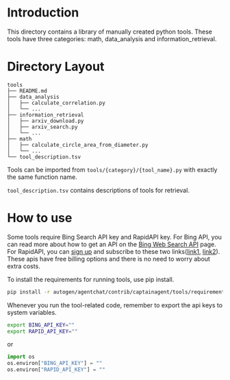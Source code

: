 # Introduction

This directory contains a library of manually created python tools. These tools have three categories: math, data_analysis and information_retrieval.

# Directory Layout
```
tools
├── README.md
├── data_analysis
│   ├── calculate_correlation.py
│   └── ...
├── information_retrieval
│   ├── arxiv_download.py
│   ├── arxiv_search.py
│   └── ...
├── math
│   ├── calculate_circle_area_from_diameter.py
│   └── ...
└── tool_description.tsv
```

Tools can be imported from `tools/{category}/{tool_name}.py` with exactly the same function name.

`tool_description.tsv` contains descriptions of tools for retrieval.

# How to use
Some tools require Bing Search API key and RapidAPI key. For Bing API, you can read more about how to get an API on the [Bing Web Search API](https://www.microsoft.com/en-us/bing/apis/bing-web-search-api) page. For RapidAPI, you can [sign up](https://rapidapi.com/auth/sign-up) and subscribe to these two links([link1](https://rapidapi.com/solid-api-solid-api-default/api/youtube-transcript3), [link2](https://rapidapi.com/420vijay47/api/youtube-mp3-downloader2)). These apis have free billing options and there is no need to worry about extra costs.

To install the requirements for running tools, use pip install.
```bash
pip install -r autogen/agentchat/contrib/captainagent/tools/requirements.txt
```

Whenever you run the tool-related code, remember to export the api keys to system variables.
```bash
export BING_API_KEY=""
export RAPID_API_KEY=""
```
or
```python
import os
os.environ["BING_API_KEY"] = ""
os.environ["RAPID_API_KEY"] = ""
```
